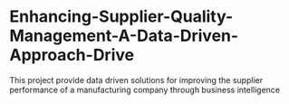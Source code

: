 # Enhancing-Supplier-Quality-Management-A-Data-Driven-Approach-Drive
This project provide data driven solutions for improving the supplier performance of a manufacturing company through business intelligence
